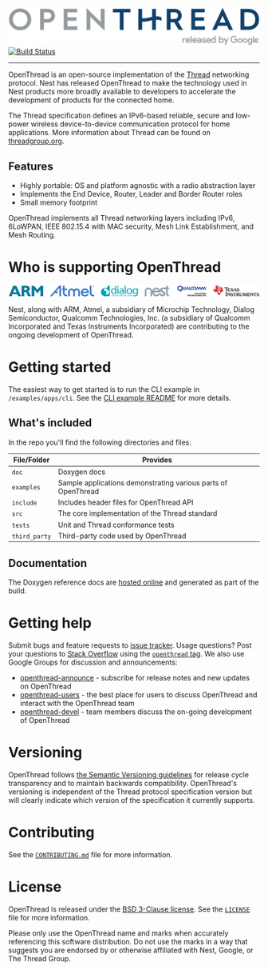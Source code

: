[![OpenThread][ot-logo]][ot-repo]  
[![Build Status][ot-travis-svg]][ot-travis]

---

OpenThread is an open-source implementation of the [Thread][thread]
networking protocol. Nest has released OpenThread to make the technology
used in Nest products more broadly available to developers to accelerate 
the development of products for the connected home.

The Thread specification defines an IPv6-based reliable, secure and
low-power wireless device-to-device communication protocol for home
applications. More information about Thread can be found on
[threadgroup.org](http://threadgroup.org/).

[thread]: http://threadgroup.org/technology/ourtechnology
[ot-repo]: https://github.com/openthread/openthread
[ot-logo]: doc/images/openthread_logo.png
[ot-travis]: https://travis-ci.org/openthread/openthread
[ot-travis-svg]: https://travis-ci.org/openthread/openthread.svg?branch=master


## Features ##

 *  Highly portable: OS and platform agnostic with a radio
    abstraction layer
 *  Implements the End Device, Router, Leader and Border Router roles
 *  Small memory footprint

OpenThread implements all Thread networking layers including IPv6,
6LoWPAN, IEEE 802.15.4 with MAC security, Mesh Link Establishment, and
Mesh Routing.


# Who is supporting OpenThread #

![OpenThread Contributor Logos](doc/images/openthread_contrib.png)

Nest, along with ARM, Atmel, a subsidiary of Microchip Technology,
Dialog Semiconductor, Qualcomm Technologies, Inc. (a subsidiary of
Qualcomm Incorporated and Texas Instruments Incorporated) are
contributing to the ongoing development of OpenThread.


# Getting started #

The easiest way to get started is to run the CLI example in
`/examples/apps/cli`. See the
[CLI example README](examples/apps/cli/README.md)
for more details.


## What's included ##

In the repo you'll find the following directories and files:

File/Folder   | Provides
--------------|----------------------------------------------------------------
`doc`         | Doxygen docs
`examples`    | Sample applications demonstrating various parts of OpenThread
`include`     | Includes header files for OpenThread API
`src`         | The core implementation of the Thread standard
`tests`       | Unit and Thread conformance tests
`third_party` | Third-party code used by OpenThread


## Documentation ##

The Doxygen reference docs are [hosted online][ot-docs] and generated
as part of the build.

[ot-docs]: http://openthread.github.io/openthread/


# Getting help #

Submit bugs and feature requests to [issue tracker][ot-issues]. Usage
questions? Post your questions to [Stack Overflow][stackoverflow] using the
[`openthread` tag][ot-tag]. We also use Google Groups for discussion
and announcements:

 *  [openthread-announce](https://groups.google.com/forum/#!forum/openthread-announce)
    \- subscribe for release notes and new updates on OpenThread
 *  [openthread-users](https://groups.google.com/forum/#!forum/openthread-users)
    \- the best place for users to discuss OpenThread and interact with
    the OpenThread team
 *  [openthread-devel](https://groups.google.com/forum/#!forum/openthread-devel)
    \- team members discuss the on-going development of OpenThread

[ot-issues]: https://github.com/openthread/openthread/issues
[stackoverflow]: http://stackoverflow.com/
[ot-tag]: http://stackoverflow.com/questions/tagged/openthread


# Versioning #

OpenThread follows [the Semantic Versioning guidelines][semver] for
release cycle transparency and to maintain backwards compatibility.
OpenThread's versioning is independent of the Thread protocol
specification version but will clearly indicate which version of the
specification it currently supports.

[semver]: http://semver.org/


# Contributing #

See the [`CONTRIBUTING.md`](CONTRIBUTING.md) file for more information.


# License #

OpenThread is released under the [BSD 3-Clause license](LICENSE). See
the [`LICENSE`](LICENSE) file for more information.

Please only use the OpenThread name and marks when accurately
referencing this software distribution. Do not use the marks in
a way that suggests you are endorsed by or otherwise affiliated with
Nest, Google, or The Thread Group.
